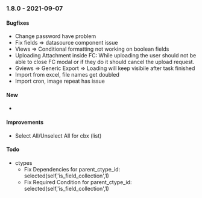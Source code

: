 ### 1.8.0 - 2021-09-07

#### Bugfixes
- Change password have problem
- Fix fields => datasource component issue
- Views => Conditional formatting not working on boolean fields
- Uploading Attachment inside FC: While uploading the user should not be able to close FC modal or if they do it should cancel the upload request.
- Gviews => Generic Export => Loading will keep visibile after task finished
- Import from excel, file names get doubled
- Import cron, image repeat has issue

#### New
- 
#### Improvements
- Select All/Unselect All for cbx (list)
#### Todo
- ctypes
    - Fix Dependencies for parent_ctype_id: selected(self,'is_field_collection',1)
    - Fix Required Condition for parent_ctype_id: selected(self,'is_field_collection',1)
